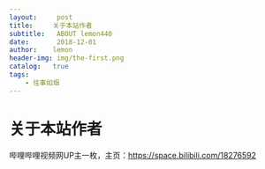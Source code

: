 ```yaml
---
layout:     post
title:     关于本站作者
subtitle:   ABOUT lemon440
date:       2018-12-01
author:    lemon
header-img: img/the-first.png
catalog:   true
tags:
    - 往事如烟
---
```

# 关于本站作者
哔哩哔哩视频网UP主一枚，主页：https://space.bilibili.com/18276592
